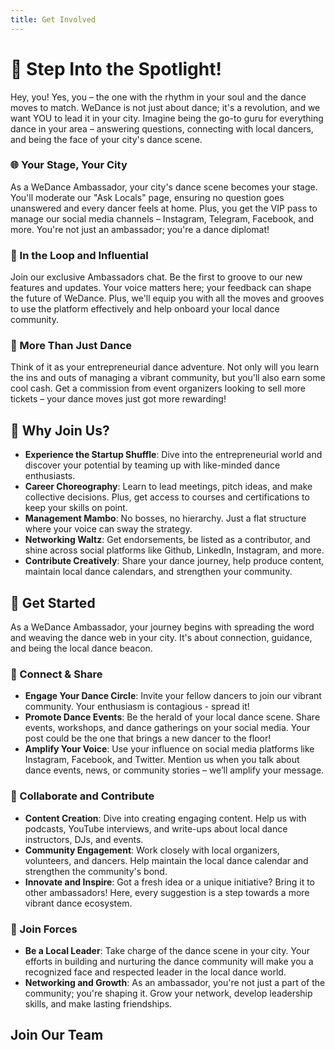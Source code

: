 ```yaml
---
title: Get Involved
---
```


# 🌟 Step Into the Spotlight!

Hey, you! Yes, you – the one with the rhythm in your soul and the dance moves to match. WeDance is not just about dance; it's a revolution, and we want YOU to lead it in your city. Imagine being the go-to guru for everything dance in your area – answering questions, connecting with local dancers, and being the face of your city's dance scene.

### 🌐 Your Stage, Your City

As a WeDance Ambassador, your city's dance scene becomes your stage. You'll moderate our "Ask Locals" page, ensuring no question goes unanswered and every dancer feels at home. Plus, you get the VIP pass to manage our social media channels – Instagram, Telegram, Facebook, and more. You're not just an ambassador; you're a dance diplomat!

### 💬 In the Loop and Influential

Join our exclusive Ambassadors chat. Be the first to groove to our new features and updates. Your voice matters here; your feedback can shape the future of WeDance. Plus, we'll equip you with all the moves and grooves to use the platform effectively and help onboard your local dance community.

### 💼 More Than Just Dance

Think of it as your entrepreneurial dance adventure. Not only will you learn the ins and outs of managing a vibrant community, but you'll also earn some cool cash. Get a commission from event organizers looking to sell more tickets – your dance moves just got more rewarding!

## 🌟 Why Join Us?

- **Experience the Startup Shuffle**: Dive into the entrepreneurial world and discover your potential by teaming up with like-minded dance enthusiasts.
- **Career Choreography**: Learn to lead meetings, pitch ideas, and make collective decisions. Plus, get access to courses and certifications to keep your skills on point.
- **Management Mambo**: No bosses, no hierarchy. Just a flat structure where your voice can sway the strategy.
- **Networking Waltz**: Get endorsements, be listed as a contributor, and shine across social platforms like Github, LinkedIn, Instagram, and more.
- **Contribute Creatively**: Share your dance journey, help produce content, maintain local dance calendars, and strengthen your community.

## 🚀 Get Started

As a WeDance Ambassador, your journey begins with spreading the word and weaving the dance web in your city. It's about connection, guidance, and being the local dance beacon.

### 🔗 Connect & Share

- **Engage Your Dance Circle**: Invite your fellow dancers to join our vibrant community. Your enthusiasm is contagious - spread it!
- **Promote Dance Events**: Be the herald of your local dance scene. Share events, workshops, and dance gatherings on your social media. Your post could be the one that brings a new dancer to the floor!
- **Amplify Your Voice**: Use your influence on social media platforms like Instagram, Facebook, and Twitter. Mention us when you talk about dance events, news, or community stories – we’ll amplify your message.

### 🌟 Collaborate and Contribute

- **Content Creation**: Dive into creating engaging content. Help us with podcasts, YouTube interviews, and write-ups about local dance instructors, DJs, and events.
- **Community Engagement**: Work closely with local organizers, volunteers, and dancers. Help maintain the local dance calendar and strengthen the community's bond.
- **Innovate and Inspire**: Got a fresh idea or a unique initiative? Bring it to other ambassadors! Here, every suggestion is a step towards a more vibrant dance ecosystem.

### 🤝 Join Forces

- **Be a Local Leader**: Take charge of the dance scene in your city. Your efforts in building and nurturing the dance community will make you a recognized face and respected leader in the local dance world.
- **Networking and Growth**: As an ambassador, you're not just a part of the community; you're shaping it. Grow your network, develop leadership skills, and make lasting friendships.

## Join Our Team

<script
    data-startup="wedance"
    src="https://angel.co/javascripts/embed_jobs.js"
    id="angellist_embed"
    async
  ></script>

<w-teaser
title="Get Involved"
description="Become a WeDance Ambassador. Let's turn your city into a dance haven, one beat at a time. Join us, and let's build this dance dream together!"
button="Apply Now"
href="https://forms.gle/Qdj1BFrmhExFs7xh6"></w-teaser>
